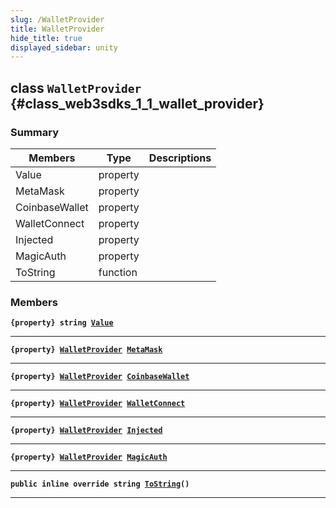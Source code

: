 ```yaml
---
slug: /WalletProvider
title: WalletProvider
hide_title: true
displayed_sidebar: unity
---
```


## class `WalletProvider` {#class_web3sdks_1_1_wallet_provider}

### Summary

| Members        | Type     | Descriptions |
| -------------- | -------- | ------------ |
| Value          | property |              |
| MetaMask       | property |              |
| CoinbaseWallet | property |              |
| WalletConnect  | property |              |
| Injected       | property |              |
| MagicAuth      | property |              |
| ToString       | function |              |

### Members

**`{property} string `[`Value`](#class_web3sdks_1_1_wallet_provider_1a030e054a925dc65ae9fd3e687a2f89b4)**

---

**`{property} `[`WalletProvider`](#class_web3sdks_1_1_wallet_provider)` `[`MetaMask`](#class_web3sdks_1_1_wallet_provider_1a270103138a5dcb41f2d6dc8a330bef68)**

---

**`{property} `[`WalletProvider`](#class_web3sdks_1_1_wallet_provider)` `[`CoinbaseWallet`](#class_web3sdks_1_1_wallet_provider_1a53ab3e7770715bcba02e07dd0cf91b00)**

---

**`{property} `[`WalletProvider`](#class_web3sdks_1_1_wallet_provider)` `[`WalletConnect`](#class_web3sdks_1_1_wallet_provider_1a707bf9f5f620befefed5b21658a9d86f)**

---

**`{property} `[`WalletProvider`](#class_web3sdks_1_1_wallet_provider)` `[`Injected`](#class_web3sdks_1_1_wallet_provider_1ad1b6e1b9dcd5fb73adcea814d0e62c88)**

---

**`{property} `[`WalletProvider`](#class_web3sdks_1_1_wallet_provider)` `[`MagicAuth`](#class_web3sdks_1_1_wallet_provider_1acac7414d7d425281b61163dad7f82710)**

---

**`public inline override string `[`ToString`](#class_web3sdks_1_1_wallet_provider_1a5747803b89d2e46cc620699fc0a5fbe9)`()`**

---
